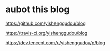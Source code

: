 # aubot this blog


https://github.com/yishenggudou/blog

https://travis-ci.org/yishenggudou/blog

https://dev.tencent.com/u/yishenggudou/p/blog

